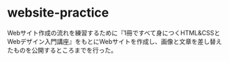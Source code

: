 # website-practice
Webサイト作成の流れを練習するために『1冊ですべて身につくHTML&amp;CSSとWebデザイン入門講座』をもとにWebサイトを作成し、画像と文章を差し替えたものを公開するところまでを行った。
